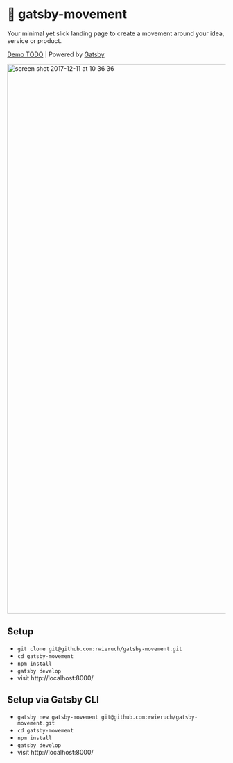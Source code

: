 # 🐣 gatsby-movement

Your minimal yet slick landing page to create a movement around your idea, service or product.

[Demo TODO](https://www.roadtolearnreact.com/) | Powered by [Gatsby](https://github.com/gatsbyjs/gatsby)

<img width="1265" alt="screen shot 2017-12-11 at 10 36 36" src="https://user-images.githubusercontent.com/2479967/33813540-663618d8-de5f-11e7-9958-a0a1406041bf.png">

## Setup

* `git clone git@github.com:rwieruch/gatsby-movement.git`
* `cd gatsby-movement`
* `npm install`
* `gatsby develop`
* visit http://localhost:8000/

## Setup via Gatsby CLI

* `gatsby new gatsby-movement git@github.com:rwieruch/gatsby-movement.git`
* `cd gatsby-movement`
* `npm install`
* `gatsby develop`
* visit http://localhost:8000/
